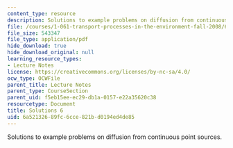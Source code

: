 ```yaml
---
content_type: resource
description: Solutions to example problems on diffusion from continuous point sources.
file: /courses/1-061-transport-processes-in-the-environment-fall-2008/6a52132689fc6cce821bd0194ed4de85_solutions6.pdf
file_size: 543347
file_type: application/pdf
hide_download: true
hide_download_original: null
learning_resource_types:
- Lecture Notes
license: https://creativecommons.org/licenses/by-nc-sa/4.0/
ocw_type: OCWFile
parent_title: Lecture Notes
parent_type: CourseSection
parent_uid: f5eb15ee-ec29-db1a-0157-e22a35620c38
resourcetype: Document
title: Solutions 6
uid: 6a521326-89fc-6cce-821b-d0194ed4de85
---
```

Solutions to example problems on diffusion from continuous point sources.